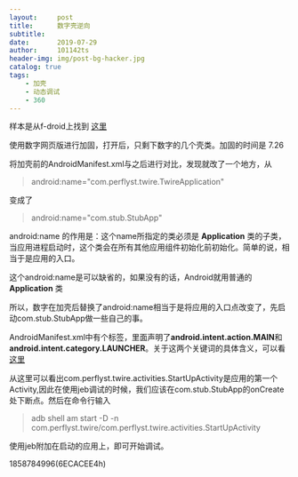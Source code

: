 ```yaml
---
layout:     post
title:      数字壳逆向
subtitle:   
date:       2019-07-29
author:     101142ts
header-img: img/post-bg-hacker.jpg
catalog: true
tags: 
    - 加壳 
    - 动态调试
    - 360
---
```


样本是从f-droid上找到 [这里](https://f-droid.org/zh_Hans/packages/com.perflyst.twire/)

使用数字网页版进行加固，打开后，只剩下数字的几个壳类。加固的时间是 7.26

将加壳前的AndroidManifest.xml与之后进行对比，发现就改了一个地方，从

> android:name="com.perflyst.twire.TwireApplication"

变成了

> android:name="com.stub.StubApp"

android:name 的作用是：这个name所指定的类必须是 **Application** 类的子类，当应用进程启动时，这个类会在所有其他应用组件初始化前初始化。简单的说，相当于是应用的入口。

这个android:name是可以缺省的，如果没有的话，Android就用普通的 **Application** 类

所以，数字在加壳后替换了android:name相当于是将应用的入口点改变了，先启动com.stub.StubApp做一些自己的事。

AndroidManifest.xml中有个标签，里面声明了**android.intent.action.MAIN**和**android.intent.category.LAUNCHER**。关于这两个关键词的具体含义，可以看 [这里](https://blog.csdn.net/Lindroid20/article/details/51993247)

从这里可以看出com.perflyst.twire.activities.StartUpActivity是应用的第一个Activity,因此在使用jeb调试的时候，我们应该在com.stub.StubApp的onCreate处下断点。然后在命令行输入

> adb shell am start -D -n com.perflyst.twire/com.perflyst.twire.activities.StartUpActivity

使用jeb附加在启动的应用上，即可开始调试。

1858784996(6ECACEE4h)